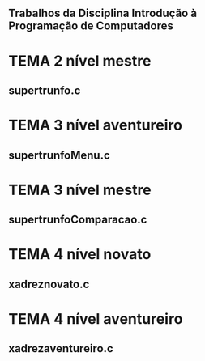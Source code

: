 ## Trabalhos da Disciplina Introdução à Programação de Computadores ##

# TEMA 2 nível mestre
## supertrunfo.c
# TEMA 3 nível aventureiro
## supertrunfoMenu.c
# TEMA 3 nível mestre
## supertrunfoComparacao.c
# TEMA 4 nível novato
## xadreznovato.c
# TEMA 4 nível aventureiro
## xadrezaventureiro.c
